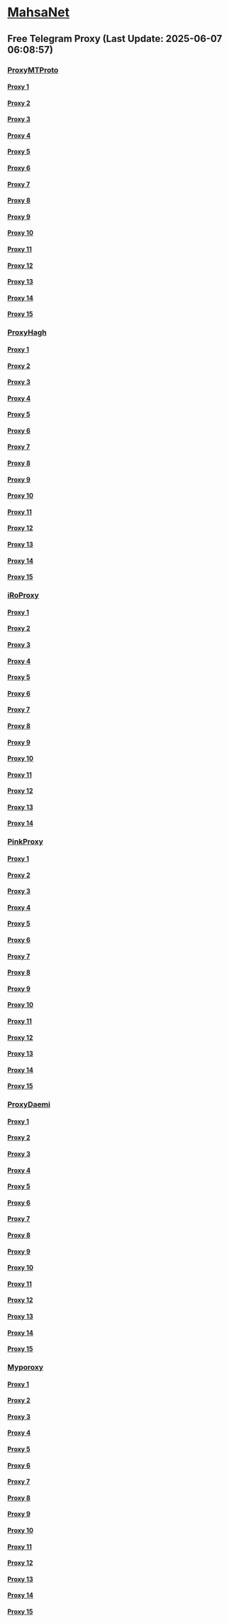 
# [MahsaNet](https://t.me/mahsa_net)
## Free Telegram Proxy (Last Update: 2025-06-07 06:08:57)
### [ProxyMTProto](https://t.me/ProxyMTProto)
#### [Proxy 1](tg://proxy?server=87.229.100.252&port=443&secret=eeRighJJvXrFGRMCIMJdCQ)
#### [Proxy 2](tg://proxy?server=93.88.205.23&port=888&secret=eeNEgYdJvXrFGRMCIMJdCQ)
#### [Proxy 3](tg://proxy?server=93.88.205.22&port=888&secret=eeNEgYdJvXrFGRMCIMJdCQ)
#### [Proxy 4](tg://proxy?server=45.135.195.253&port=8443&secret=1320PuNyHw_LQKT_Y7XNJw%3D%3D)
#### [Proxy 5](tg://proxy?server=45.135.195.254&port=8443&secret=1320PuNyHw_LQKT_Y7XNJw%3D%3D)
#### [Proxy 6](tg://proxy?server=93.88.205.14&port=888&secret=eeNEgYdJvXrFGRMCIMJdCQ)
#### [Proxy 7](tg://proxy?server=93.88.205.15&port=888&secret=eeNEgYdJvXrFGRMCIMJdCQ)
#### [Proxy 8](tg://proxy?server=91.142.79.197&port=443&secret=eeRighJJvXrFGRMCIMJdCQ)
#### [Proxy 9](tg://proxy?server=91.142.78.184&port=443&secret=eeRighJJvXrFGRMCIMJdCQ)
#### [Proxy 10](tg://proxy?server=kgcitd8d4.co.uk&port=9090&secret=FgMBAgABAAH8AwOG4kw63Q)
#### [Proxy 11](tg://proxy?server=207eshgh.co.uk&port=443&secret=FgMBAgABAAH8AwOG4kw63Q)
#### [Proxy 12](tg://proxy?server=newmuozick.co.uk&port=443&secret=FgMBAgABAAH8AwOG4kw63Q)
#### [Proxy 13](tg://proxy?server=calloff400.co.uk&port=443&secret=FgMBAgABAAH8AwOG4kw63Q)
#### [Proxy 14](tg://proxy?server=93.88.205.10&port=888&secret=eeNEgYdJvXrFGRMCIMJdCQ)
#### [Proxy 15](tg://proxy?server=93.88.205.9&port=888&secret=eeNEgYdJvXrFGRMCIMJdCQ)
### [ProxyHagh](https://t.me/ProxyHagh)
#### [Proxy 1](tg://proxy?server=157.180.61.220&port=8443&secret=1320PuNyHw_LQKT_Y7XNJw%3D%3D)
#### [Proxy 2](tg://proxy?server=157.180.61.219&port=443&secret=ee1603010200010001fc030386e24c3add726161682e6972)
#### [Proxy 3](tg://proxy?server=157.180.61.220&port=8443&secret=1320PuNyHw_LQKT_Y7XNJw%3D%3D)
#### [Proxy 4](tg://proxy?server=157.180.61.219&port=8443&secret=1320PuNyHw_LQKT_Y7XNJw%3D%3D)
#### [Proxy 5](tg://proxy?server=157.180.61.220&port=443&secret=ee1603010200010001fc030386e24c3add726161682e6972)
#### [Proxy 6](tg://proxy?server=157.180.61.220&port=8443&secret=1320PuNyHw_LQKT_Y7XNJw%3D%3D)
#### [Proxy 7](tg://proxy?server=157.180.61.219&port=443&secret=ee1603010200010001fc030386e24c3add726161682e6972)
#### [Proxy 8](tg://proxy?server=157.180.61.220&port=8443&secret=1320PuNyHw_LQKT_Y7XNJw%3D%3D)
#### [Proxy 9](tg://proxy?server=157.180.61.219&port=8443&secret=1320PuNyHw_LQKT_Y7XNJw%3D%3D)
#### [Proxy 10](tg://proxy?server=157.180.61.220&port=443&secret=ee1603010200010001fc030386e24c3add726161682e6972)
#### [Proxy 11](tg://proxy?server=157.180.61.220&port=8443&secret=1320PuNyHw_LQKT_Y7XNJw%3D%3D)
#### [Proxy 12](tg://proxy?server=157.180.61.219&port=443&secret=ee1603010200010001fc030386e24c3add726161682e6972)
#### [Proxy 13](tg://proxy?server=157.180.61.220&port=8443&secret=1320PuNyHw_LQKT_Y7XNJw%3D%3D)
#### [Proxy 14](tg://proxy?server=157.180.61.219&port=8443&secret=1320PuNyHw_LQKT_Y7XNJw%3D%3D)
#### [Proxy 15](tg://proxy?server=157.180.61.220&port=443&secret=ee1603010200010001fc030386e24c3add726161682e6972)
### [iRoProxy](https://t.me/iRoProxy)
#### [Proxy 1](tg://proxy?server=141.11.26.32&port=70&secret=1320PuNyHw_LQKT_Y7XNJw%3D%3D)
#### [Proxy 2](tg://proxy?server=141.11.26.24&port=70&secret=1320PuNyHw_LQKT_Y7XNJw%3D%3D)
#### [Proxy 3](tg://proxy?server=141.11.26.42&port=70&secret=1320PuNyHw_LQKT_Y7XNJw%3D%3D)
#### [Proxy 4](tg://proxy?server=141.11.26.34&port=70&secret=1320PuNyHw_LQKT_Y7XNJw%3D%3D)
#### [Proxy 5](tg://proxy?server=141.11.26.30&port=70&secret=1320PuNyHw_LQKT_Y7XNJw%3D%3D)
#### [Proxy 6](tg://proxy?server=141.11.26.25&port=70&secret=1320PuNyHw_LQKT_Y7XNJw%3D%3D)
#### [Proxy 7](tg://proxy?server=141.11.26.36&port=70&secret=1320PuNyHw_LQKT_Y7XNJw%3D%3D)
#### [Proxy 8](tg://proxy?server=141.11.26.38&port=70&secret=1320PuNyHw_LQKT_Y7XNJw%3D%3D)
#### [Proxy 9](tg://proxy?server=141.11.26.27&port=70&secret=1320PuNyHw_LQKT_Y7XNJw%3D%3D)
#### [Proxy 10](tg://proxy?server=141.11.26.29&port=70&secret=1320PuNyHw_LQKT_Y7XNJw%3D%3D)
#### [Proxy 11](tg://proxy?server=141.11.26.43&port=70&secret=1320PuNyHw_LQKT_Y7XNJw%3D%3D)
#### [Proxy 12](tg://proxy?server=141.11.26.26&port=70&secret=1320PuNyHw_LQKT_Y7XNJw%3D%3D)
#### [Proxy 13](tg://proxy?server=141.11.26.28&port=70&secret=1320PuNyHw_LQKT_Y7XNJw%3D%3D)
#### [Proxy 14](tg://proxy?server=141.11.26.31&port=70&secret=1320PuNyHw_LQKT_Y7XNJw%3D%3D)
### [PinkProxy](https://t.me/PinkProxy)
#### [Proxy 1](tg://proxy?server=77.232.36.143&port=23&secret=eeNEgYdJvXrFGRMCIMJdCQtY2RueWVrdGFuZXQuY29tZmFyYWthdi5jb212YW4ubmFqdmEuY29tAAAAAAAAAAAAAAAAAAAAAAAAAAAAAAAA)
#### [Proxy 2](tg://proxy?server=185.173.38.30&port=23&secret=eeNEgYdJvXrFGRMCIMJdCQtY2RueWVrdGFuZXQuY29tZmFyYWthdi5jb212YW4ubmFqdmEuY29tAAAAAAAAAAAAAAAAAAAAAAAAAAAAAAAA)
#### [Proxy 3](tg://proxy?server=77.232.42.10&port=23&secret=eeNEgYdJvXrFGRMCIMJdCQtY2RueWVrdGFuZXQuY29tZmFyYWthdi5jb212YW4ubmFqdmEuY29tAAAAAAAAAAAAAAAAAAAAAAAAAAAAAAAA)
#### [Proxy 4](tg://proxy?server=185.173.38.187&port=23&secret=eeNEgYdJvXrFGRMCIMJdCQ)
#### [Proxy 5](tg://proxy?server=185.244.180.90&port=23&secret=eeNEgYdJvXrFGRMCIMJdCQ)
#### [Proxy 6](tg://proxy?server=77.232.38.56&port=23&secret=eeNEgYdJvXrFGRMCIMJdCQ)
#### [Proxy 7](tg://proxy?server=176.65.135.64&port=23&secret=eeNEgYdJvXrFGRMCIMJdCQtY2RueWVrdGFuZXQuY29tZmFyYWthdi5jb212YW4ubmFqdmEuY29tAAAAAAAAAAAAAAAAAAAAAAAAAAAAAAAA)
#### [Proxy 8](tg://proxy?server=77.232.41.138&port=23&secret=eeNEgYdJvXrFGRMCIMJdCQtY2RueWVrdGFuZXQuY29tZmFyYWthdi5jb212YW4ubmFqdmEuY29tAAAAAAAAAAAAAAAAAAAAAAAAAAAAAAAA)
#### [Proxy 9](tg://proxy?server=185.173.38.90&port=23&secret=eeNEgYdJvXrFGRMCIMJdCQtY2RueWVrdGFuZXQuY29tZmFyYWthdi5jb212YW4ubmFqdmEuY29tAAAAAAAAAAAAAAAAAAAAAAAAAAAAAAAA)
#### [Proxy 10](tg://proxy?server=77.232.43.253&port=23&secret=eeNEgYdJvXrFGRMCIMJdCQ)
#### [Proxy 11](tg://proxy?server=185.244.183.88&port=23&secret=eeNEgYdJvXrFGRMCIMJdCQ)
#### [Proxy 12](tg://proxy?server=144.76.118.219&port=23&secret=eeNEgYdJvXrFGRMCIMJdCQ)
#### [Proxy 13](tg://proxy?server=176.65.135.41&port=23&secret=eeNEgYdJvXrFGRMCIMJdCQtY2RueWVrdGFuZXQuY29tZmFyYWthdi5jb212YW4ubmFqdmEuY29tAAAAAAAAAAAAAAAAAAAAAAAAAAAAAAAA)
#### [Proxy 14](tg://proxy?server=176.65.135.42&port=23&secret=eeNEgYdJvXrFGRMCIMJdCQtY2RueWVrdGFuZXQuY29tZmFyYWthdi5jb212YW4ubmFqdmEuY29tAAAAAAAAAAAAAAAAAAAAAAAAAAAAAAAA)
#### [Proxy 15](tg://proxy?server=176.65.135.43&port=23&secret=eeNEgYdJvXrFGRMCIMJdCQtY2RueWVrdGFuZXQuY29tZmFyYWthdi5jb212YW4ubmFqdmEuY29tAAAAAAAAAAAAAAAAAAAAAAAAAAAAAAAA)
### [ProxyDaemi](https://t.me/ProxyDaemi)
#### [Proxy 1](tg://proxy?server=103.161.35.27&port=777&secret=1603010200010001fc030386e24c3add)
#### [Proxy 2](tg://proxy?server=rightel.irancell.irib.snapp.digikala.cloud.iranian.irib.ahmadp206.namli--binjzk.info&port=666&secret=eeNEgYdJvXrFGRMCIMJdCQ)
#### [Proxy 3](tg://proxy?server=176.65.128.124&port=777&secret=1603010200010001fc030386e24c3add)
#### [Proxy 4](tg://proxy?server=92.246.87.70&port=777&secret=1603010200010001fc030386e24c3add)
#### [Proxy 5](tg://proxy?server=194.120.230.26&port=777&secret=1603010200010001fc030386e24c3add)
#### [Proxy 6](tg://proxy?server=rightel.irancell.irib.snapp.digikala.cloud.iranian.irib.ahmadp206.namli--binjzk.info&port=666&secret=eeNEgYdJvXrFGRMCIMJdCQ)
#### [Proxy 7](tg://proxy?server=176.65.128.124&port=777&secret=1603010200010001fc030386e24c3add)
#### [Proxy 8](tg://proxy?server=92.246.87.70&port=777&secret=1603010200010001fc030386e24c3add)
#### [Proxy 9](tg://proxy?server=194.120.230.26&port=777&secret=1603010200010001fc030386e24c3add)
#### [Proxy 10](tg://proxy?server=176.65.128.124&port=777&secret=1603010200010001fc030386e24c3add)
#### [Proxy 11](tg://proxy?server=92.246.87.70&port=777&secret=1603010200010001fc030386e24c3add)
#### [Proxy 12](tg://proxy?server=103.161.35.27&port=777&secret=1603010200010001fc030386e24c3add)
#### [Proxy 13](tg://proxy?server=176.65.128.124&port=777&secret=1603010200010001fc030386e24c3add)
#### [Proxy 14](tg://proxy?server=92.246.87.70&port=777&secret=1603010200010001fc030386e24c3add)
#### [Proxy 15](tg://proxy?server=194.120.230.26&port=777&secret=1603010200010001fc030386e24c3add)
### [Myporoxy](https://t.me/Myporoxy)
#### [Proxy 1](tg://proxy?server=cloudflare.com.nokia.com.co.uk.do_yo.want_to.clash_with.this.www.microsoft.com.there_is_no.place_like.localhost.www.bing.com.count_with_me.cyou.net.digikala.com.www.enamad.ir.www.google.com.again_to_fight.everyone.i_am.the_internet.bolombergon-88.info&port=4550&secret=DDBighLLvXrFGRMCBVJdFQRueWVrdGFuZXQuY29tZmFyYTrhdi5jb212YZ6ubmFqXeEuY29tAAAAAAAAAAAAAAAAAAAAAAAAAAAAAAAAAAAAAAAAAAAAAAAAAAAAAAAAAAAAAAAAAAAAAAAAAAAAAAAAAAAAAAAAAAAAAAAAAAAAAAA)
#### [Proxy 2](tg://proxy?server=Jocker-moker.garden-workeston.borsandowww.tic.ir.eldorado-feng.info.&port=443&secret=7HQighJPBNMYVRNB6tdkVw==)
#### [Proxy 3](tg://proxy?server=192.168.1.1.apt-kernel.org.copan-moban.info.&port=2040&secret=DDBighLLvXrFGRMCBVJdFQRueWVrdGFuZXQuY29tZmFyYTrhdi5jb212YZ6ubmFqXeEuY29tAAAAAAAAAAAAAAAAAAAAAAAAAAAAAAAAAAAAAAAAAAAAAAAAAAAAAAAAAAAAAAAAAAAAAAAAAAAAAAAAAAAAAAAAAAAAAAAAAAAAAAA)
#### [Proxy 4](tg://proxy?server=Focos-mokos.berlino-landcvixo.yokohama-1borino.eromatic.info.&port=443&secret=iORid5lJ237IiBMGYMQMdw==)
#### [Proxy 5](tg://proxy?server=cloudflare.com.nokia.com.co.uk.do_yo.want_to.clash_with.this.www.microsoft.com.there_is_no.place_like.localhost.www.bing.com.count_with_me.cyou.net.digikala.com.www.enamad.ir.www.google.com.again_to_fight.everyone.i_am.the_internet.bolombergon-88.info&port=4550&secret=DDBighLLvXrFGRMCBVJdFQRueWVrdGFuZXQuY29tZmFyYTrhdi5jb212YZ6ubmFqXeEuY29tAAAAAAAAAAAAAAAAAAAAAAAAAAAAAAAAAAAAAAAAAAAAAAAAAAAAAAAAAAAAAAAAAAAAAAAAAAAAAAAAAAAAAAAAAAAAAAAAAAAAAAA)
#### [Proxy 6](tg://proxy?server=Jocker-moker.garden-workeston.borsandowww.tic.ir.eldorado-feng.info.&port=443&secret=7HQighJPBNMYVRNB6tdkVw==)
#### [Proxy 7](tg://proxy?server=Focos-mokos.berlino-landcvixo.yokohama-1borino.eromatic.info.&port=443&secret=iORid5lJ237IiBMGYMQMdw==)
#### [Proxy 8](tg://proxy?server=cloudflare.com.nokia.com.co.uk.do_yo.want_to.clash_with.this.www.microsoft.com.there_is_no.place_like.localhost.www.bing.com.count_with_me.cyou.net.digikala.com.www.enamad.ir.www.google.com.again_to_fight.everyone.i_am.the_internet.bolombergon-88.info&port=4550&secret=DDBighLLvXrFGRMCBVJdFQRueWVrdGFuZXQuY29tZmFyYTrhdi5jb212YZ6ubmFqXeEuY29tAAAAAAAAAAAAAAAAAAAAAAAAAAAAAAAAAAAAAAAAAAAAAAAAAAAAAAAAAAAAAAAAAAAAAAAAAAAAAAAAAAAAAAAAAAAAAAAAAAAAAAA)
#### [Proxy 9](tg://proxy?server=Jocker-moker.garden-workeston.borsandowww.tic.ir.eldorado-feng.info.&port=443&secret=7HQighJPBNMYVRNB6tdkVw==)
#### [Proxy 10](tg://proxy?server=192.168.1.1.apt-kernel.org.copan-moban.info.&port=2040&secret=DDBighLLvXrFGRMCBVJdFQRueWVrdGFuZXQuY29tZmFyYTrhdi5jb212YZ6ubmFqXeEuY29tAAAAAAAAAAAAAAAAAAAAAAAAAAAAAAAAAAAAAAAAAAAAAAAAAAAAAAAAAAAAAAAAAAAAAAAAAAAAAAAAAAAAAAAAAAAAAAAAAAAAAAA)
#### [Proxy 11](tg://proxy?server=Focos-mokos.berlino-landcvixo.yokohama-1borino.eromatic.info.&port=443&secret=iORid5lJ237IiBMGYMQMdw==)
#### [Proxy 12](tg://proxy?server=cloudflare.com.nokia.com.co.uk.do_yo.want_to.clash_with.this.www.microsoft.com.there_is_no.place_like.localhost.www.bing.com.count_with_me.cyou.net.digikala.com.www.enamad.ir.www.google.com.again_to_fight.everyone.i_am.the_internet.bolombergon-88.info&port=4550&secret=DDBighLLvXrFGRMCBVJdFQRueWVrdGFuZXQuY29tZmFyYTrhdi5jb212YZ6ubmFqXeEuY29tAAAAAAAAAAAAAAAAAAAAAAAAAAAAAAAAAAAAAAAAAAAAAAAAAAAAAAAAAAAAAAAAAAAAAAAAAAAAAAAAAAAAAAAAAAAAAAAAAAAAAAA)
#### [Proxy 13](tg://proxy?server=Jocker-moker.garden-workeston.borsandowww.tic.ir.eldorado-feng.info.&port=443&secret=7HQighJPBNMYVRNB6tdkVw==)
#### [Proxy 14](tg://proxy?server=192.168.1.1.apt-kernel.org.copan-moban.info.&port=2040&secret=DDBighLLvXrFGRMCBVJdFQRueWVrdGFuZXQuY29tZmFyYTrhdi5jb212YZ6ubmFqXeEuY29tAAAAAAAAAAAAAAAAAAAAAAAAAAAAAAAAAAAAAAAAAAAAAAAAAAAAAAAAAAAAAAAAAAAAAAAAAAAAAAAAAAAAAAAAAAAAAAAAAAAAAAA)
#### [Proxy 15](tg://proxy?server=Focos-mokos.berlino-landcvixo.yokohama-1borino.eromatic.info.&port=443&secret=iORid5lJ237IiBMGYMQMdw==)

    